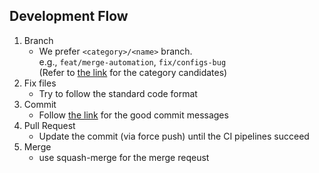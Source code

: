 ## Development Flow

1. Branch
    - We prefer `<category>/<name>` branch.  
      e.g., `feat/merge-automation`, `fix/configs-bug`  
      (Refer to [the link](https://github.com/pvdlg/conventional-changelog-metahub#commit-types) for the category candidates)
2. Fix files
    - Try to follow the standard code format
3. Commit
    - Follow [the link](https://chris.beams.io/posts/git-commit/) for the good commit messages
4. Pull Request
    - Update the commit (via force push) until the CI pipelines succeed
6. Merge
    - use squash-merge for the merge reqeust
